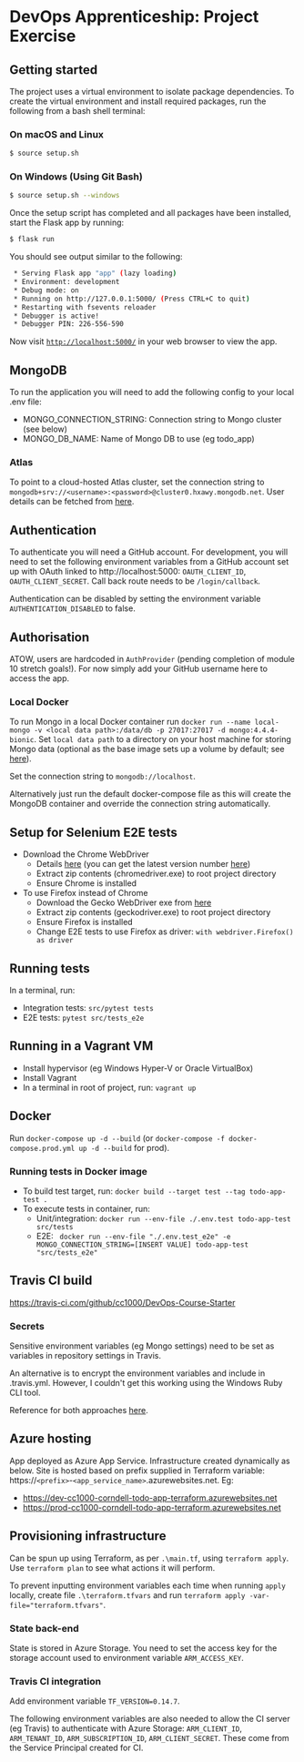 # DevOps Apprenticeship: Project Exercise

## Getting started

The project uses a virtual environment to isolate package dependencies. To create the virtual environment and install required packages, run the following from a bash shell terminal:

### On macOS and Linux
```bash
$ source setup.sh
```
### On Windows (Using Git Bash)
```bash
$ source setup.sh --windows
```

Once the setup script has completed and all packages have been installed, start the Flask app by running:
```bash
$ flask run
```

You should see output similar to the following:
```bash
 * Serving Flask app "app" (lazy loading)
 * Environment: development
 * Debug mode: on
 * Running on http://127.0.0.1:5000/ (Press CTRL+C to quit)
 * Restarting with fsevents reloader
 * Debugger is active!
 * Debugger PIN: 226-556-590
```
Now visit [`http://localhost:5000/`](http://localhost:5000/) in your web browser to view the app.

## MongoDB
To run the application you will need to add the following config to your local .env file:
* MONGO_CONNECTION_STRING: Connection string to Mongo cluster (see below)
* MONGO_DB_NAME: Name of Mongo DB to use (eg todo_app)

### Atlas
To point to a cloud-hosted Atlas cluster, set the connection string to ```mongodb+srv://<username>:<password>@cluster0.hxawy.mongodb.net```. User details can be fetched from [here](https://cloud.mongodb.com/v2/6049be1a61f4334ef8e891c7#security/database/users).

## Authentication
To authenticate you will need a GitHub account. For development, you will need to set the following environment variables from a GitHub account set up with OAuth linked to http://localhost:5000: ```OAUTH_CLIENT_ID```, ```OAUTH_CLIENT_SECRET```. Call back route needs to be ```/login/callback```.

Authentication can be disabled by setting the environment variable ```AUTHENTICATION_DISABLED``` to false. 

## Authorisation
ATOW, users are hardcoded in ```AuthProvider``` (pending completion of module 10 stretch goals!). For now simply add your GitHub username here to access the app. 

### Local Docker
To run Mongo in a local Docker container run ```docker run --name local-mongo -v <local data path>:/data/db -p 27017:27017 -d mongo:4.4.4-bionic```. Set ```local data path``` to a directory on your host machine for storing Mongo data (optional as the base image sets up a volume by default; see [here](https://hub.docker.com/_/mongo)).

Set the connection string to ```mongodb://localhost```. 

Alternatively just run the default docker-compose file as this will create the MongoDB container and override the connection string automatically.

## Setup for Selenium E2E tests
* Download the Chrome WebDriver
    * Details [here](https://chromedriver.chromium.org/home) (you can get the latest version number [here](https://chromedriver.storage.googleapis.com/LATEST_RELEASE))
    * Extract zip contents (chromedriver.exe) to root project directory
    * Ensure Chrome is installed
* To use Firefox instead of Chrome
    * Download the Gecko WebDriver exe from [here](https://github.com/mozilla/geckodriver/releases/latest)
    * Extract zip contents (geckodriver.exe) to root project directory
    * Ensure Firefox is installed
    * Change E2E tests to use Firefox as driver: ```with webdriver.Firefox() as driver```

## Running tests
In a terminal, run:
* Integration tests: ```src/pytest tests```
* E2E tests: ```pytest src/tests_e2e```

## Running in a Vagrant VM
* Install hypervisor (eg Windows Hyper-V or Oracle VirtualBox)
* Install Vagrant
* In a terminal in root of project, run: ```vagrant up```

## Docker
Run ```docker-compose up -d --build``` (or ```docker-compose -f docker-compose.prod.yml up -d --build``` for prod).
### Running tests in Docker image
* To build test target, run: ```docker build --target test --tag todo-app-test .```
* To execute tests in container, run:
    * Unit/integration: ```docker run --env-file ./.env.test todo-app-test src/tests```
    * E2E: ``` docker run --env-file "./.env.test_e2e" -e MONGO_CONNECTION_STRING=[INSERT VALUE] todo-app-test "src/tests_e2e"```

## Travis CI build
https://travis-ci.com/github/cc1000/DevOps-Course-Starter

### Secrets
Sensitive environment variables (eg Mongo settings) need to be set as variables in repository settings in Travis. 

An alternative is to encrypt the environment variables and include in .travis.yml. However, I couldn't get this working using the Windows Ruby CLI tool. 

Reference for both approaches [here](https://docs.travis-ci.com/user/environment-variables).

## Azure hosting
App deployed as Azure App Service. Infrastructure created dynamically as below. Site is hosted based on prefix supplied in Terraform variable: https://```<prefix>```-```<app_service_name>```.azurewebsites.net. Eg:
* https://dev-cc1000-corndell-todo-app-terraform.azurewebsites.net
* https://prod-cc1000-corndell-todo-app-terraform.azurewebsites.net

## Provisioning infrastructure
Can be spun up using Terraform, as per ```.\main.tf```, using ```terraform apply```. Use ```terraform plan``` to see what actions it will perform. 

To prevent inputting environment variables each time when running ```apply``` locally, create file ```.\terraform.tfvars``` and run ```terraform apply -var-file="terraform.tfvars"```.

### State back-end
State is stored in Azure Storage. You need to set the access key for the storage account used to environment variable ```ARM_ACCESS_KEY```.

### Travis CI integration
Add environment variable ```TF_VERSION=0.14.7```.

The following environment variables are also needed to allow the CI server (eg Travis) to authenticate with Azure Storage: ```ARM_CLIENT_ID```, ```ARM_TENANT_ID```, ```ARM_SUBSCRIPTION_ID```, ```ARM_CLIENT_SECRET```. These come from the Service Principal created for CI.